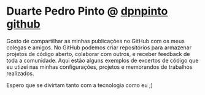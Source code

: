 # Duarte Pedro Pinto @ [dpnpinto github](https://github.com/dpnpinto/)

Gosto de compartilhar as minhas publicações no GitHub com os meus colegas e amigos. No GitHub podemos criar repositórios para armazenar projetos de código aberto, colaborar com outros, e receber feedback de toda a comunidade.
Aqui estão alguns exemplos de excertos de código que eu utizei nas minhas configurações, projetos e memorandos de trabalhos realizados.


Espero que se divirtam  tanto com a tecnologia como eu ;)
